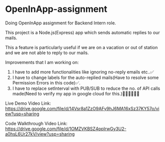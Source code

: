 # OpenInApp-assignment
Doing OpenInApp assignment for Backend Intern role. 

This project is a Node.js(Express) app which sends automatic replies to our mails. 

This a feature is particularly useful if we are on a vacation or out of station and we are not able to reply to our mails.

Improvements that I am working on:

1. I have to add more functionalities like ignoring no-reply emails etc..✅
2. I have to change labels for the auto-replied mails(Have to resolve some Permission Errors in this code)✅.
3. I have to replace setInterval with PUB/SUB to reduce the no. of API calls made(Need to verify my app in google cloud for this.)👩‍💻👩‍💻👩‍💻


Live Demo Video Link: https://drive.google.com/file/d/14Vsr8a1ZzO9AFy9hJ6MA16xSz37KY57o/view?usp=sharing

Code Walkthrough Video Link: https://drive.google.com/file/d/1OMZVKBSZ4ppIrwGy3U2-a0hsL6Ur27kV/view?usp=sharing
